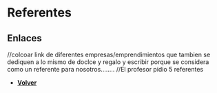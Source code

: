 # Referentes

## Enlaces
//colcoar link de diferentes empresas/emprendimientos que tambien se dediquen a lo mismo de doclce y regalo
y escribir porque se considera como un referente para nosotros........
//El profesor pidio 5 referentes





+ [**Volver**](../README.md)